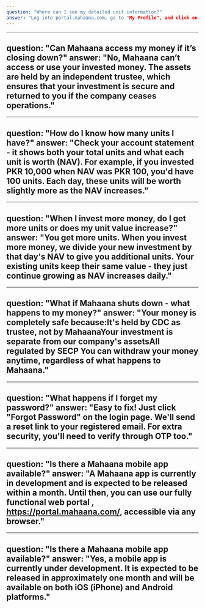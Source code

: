 ```yaml
---
question: "Where can I see my detailed unit information?"
answer: "Log into portal.mahaana.com, go to "My Profile", and click on "Account Statement" in the navigation bar. Download the statement to view detailed transaction and unit information."
---
```


---
question: "Can Mahaana access my money if it’s closing down?"
answer: "No, Mahaana can’t access or use your invested money. The assets are held by an independent trustee, which ensures that your investment is secure and returned to you if the company ceases operations."
---

---
question: "How do I know how many units I have?"
answer: "Check your account statement - it shows both your total units and what each unit is worth (NAV). For example, if you invested PKR 10,000 when NAV was PKR 100, you'd have 100 units. Each day, these units will be worth slightly more as the NAV increases."
---

---
question: "When I invest more money, do I get more units or does my unit value increase?"
answer: "You get more units. When you invest more money, we divide your new investment by that day's NAV to give you additional units. Your existing units keep their same value - they just continue growing as NAV increases daily."
---

---
question: "What if Mahaana shuts down - what happens to my money?"
answer: "Your money is completely safe because:It's held by CDC as trustee, not by MahaanaYour investment is separate from our company's assetsAll regulated by SECP You can withdraw your money anytime, regardless of what happens to Mahaana."
---

---
question: "What happens if I forget my password?"
answer: "Easy to fix! Just click "Forgot Password" on the login page. We'll send a reset link to your registered email. For extra security, you'll need to verify through OTP too."
---

---
question: "Is there a Mahaana mobile app available?"
answer: "A Mahaana app is currently in development and is expected to be released within a month. Until then, you can use our fully functional web portal , https://portal.mahaana.com/, accessible via any browser."
---

---
question: "Is there a Mahaana mobile app available?"
answer: "Yes, a mobile app is currently under development. It is expected to be released in approximately one month and will be available on both iOS (iPhone) and Android platforms."
---